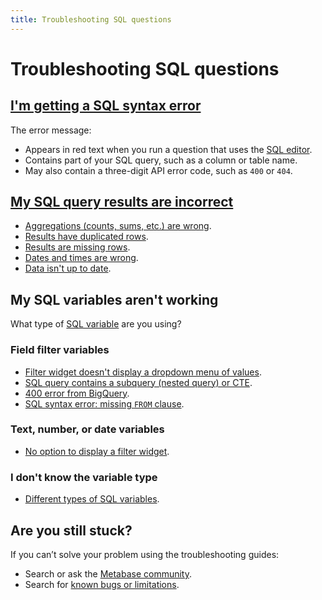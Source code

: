```yaml
---
title: Troubleshooting SQL questions
---
```


# Troubleshooting SQL questions

## [I'm getting a SQL syntax error][debugging-sql-syntax]

The error message:

- Appears in red text when you run a question that uses the [SQL editor][sql-editor].
- Contains part of your SQL query, such as a column or table name.
- May also contain a three-digit API error code, such as `400` or `404`.

## [My SQL query results are incorrect][debugging-sql-logic]

- [Aggregations (counts, sums, etc.) are wrong][debugging-aggregations].
- [Results have duplicated rows][debugging-duplicated-data].
- [Results are missing rows][debugging-missing-data].
- [Dates and times are wrong][troubleshooting-datetimes].
- [Data isn't up to date][troubleshooting-database-syncs].

## My SQL variables aren't working

What type of [SQL variable][sql-variable-def] are you using?

### Field filter variables

- [Filter widget doesn't display a dropdown menu of values](./filters.md#are-you-seeing-a-different-kind-of-input-widget-than-you-expected).
- [SQL query contains a subquery (nested query) or CTE](../questions/native-editor/sql-parameters.md#field-filters-dont-work-with-table-aliases).
- [400 error from BigQuery](../questions/native-editor/sql-parameters.md#some-databases-require-the-schema-in-the-from-clause).
- [SQL syntax error: missing `FROM` clause](../questions/native-editor/writing-sql.md#how-metabase-executes-sql-variables).

### Text, number, or date variables

- [No option to display a filter widget](../questions/native-editor/sql-parameters.md#field-filter-compatible-types).

### I don't know the variable type

- [Different types of SQL variables][sql-variable-type].

## Are you still stuck?

If you can’t solve your problem using the troubleshooting guides:

- Search or ask the [Metabase community][discourse].
- Search for [known bugs or limitations][known-issues].

[debugging-aggregations]: https://www.metabase.com/learn/debugging-sql/sql-logic#aggregated-results-counts-sums-etc-are-wrong
[debugging-duplicated-data]: https://www.metabase.com/learn/debugging-sql/sql-logic-duplicated-data
[debugging-missing-data]: https://www.metabase.com/learn/debugging-sql/sql-logic-missing-data
[debugging-sql-logic]: https://www.metabase.com/learn/debugging-sql/sql-logic
[debugging-sql-syntax]: https://www.metabase.com/learn/debugging-sql/sql-syntax
[discourse]: https://discourse.metabase.com/
[known-issues]: ./known-issues.md
[sql-editor]: https://www.metabase.com/glossary/native_query_editor
[sql-variable-def]: https://www.metabase.com/glossary/variable#example-variable-in-metabase
[sql-variable-type]: https://www.metabase.com/learn/sql-questions/sql-variables#the-different-types-of-variables-available-for-native-sql-queries
[troubleshooting-database-syncs]: ./sync-fingerprint-scan.md
[troubleshooting-datetimes]: ./timezones.md
